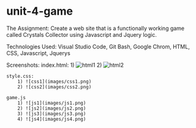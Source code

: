 # unit-4-game

The Assignment: Create a web site that is a functionally working game called Crystals Collector using Javascript and Jquery logic.

Technologies Used: Visual Studio Code, Git Bash, Google Chrom, HTML, CSS, Javascript, Jquerys

Screenshots:
    index.html:
        1) ![html1](images/html1.png)
        2) ![html2](images/html2.png)
    
    style.css:
        1) ![css1](images/css1.png)
        2) ![css2](images/css2.png)

    game.js
        1) ![js1](images/js1.png)
        2) ![js2](images/js2.png)
        3) ![js3](images/js3.png)
        4) ![js4](images/js4.png)